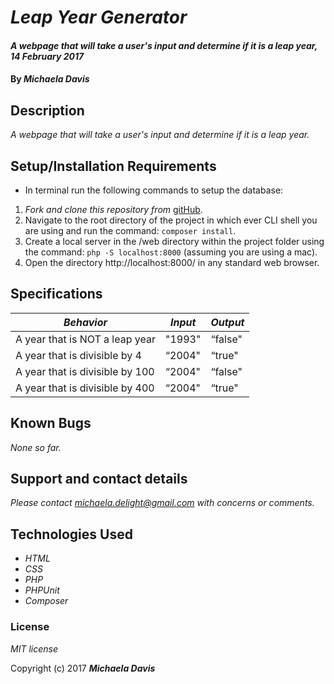 # _Leap Year Generator_

#### _A webpage that will take a user's input and determine if it is a leap year, 14 February 2017_

#### By _**Michaela Davis**_


## Description

_A webpage that will take a user's input and determine if it is a leap year._

## Setup/Installation Requirements

* In terminal run the following commands to setup the database:

1. _Fork and clone this repository from_ [gitHub](https://github.com/michaela-davis/php_title-case.git).
2. Navigate to the root directory of the project in which ever CLI shell you are using and run the command: `composer install`.
3. Create a local server in the /web directory within the project folder using the command: `php -S localhost:8000` (assuming you are using a mac).
4. Open the directory http://localhost:8000/ in any standard web browser.

## Specifications

|    *Behavior*   |    *Input*    |     *Output*    |
|-----------------|---------------|-----------------|
| A year that is NOT a leap year  | "1993" | “false"|
| A year that is divisible by 4   | “2004" | “true" |
| A year that is divisible by 100 | “2004" | “false"|
| A year that is divisible by 400 | “2004" | “true" |

## Known Bugs

_None so far._

## Support and contact details

_Please contact michaela.delight@gmail.com with concerns or comments._

## Technologies Used

* _HTML_
* _CSS_
* _PHP_
* _PHPUnit_
* _Composer_

### License

*MIT license*

Copyright (c) 2017 **_Michaela Davis_**
